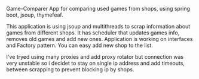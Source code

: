 Game-Comparer
App for comparing used games from shops, using spring boot, jsoup, thymefeaf.

This application is using jsoup and multithreads to scrap information about games from different shops. It has scheduler that updates games info, removes old games and add new ones. Application is working on interfaces and Factory pattern. You can easy add new shop to the list.

I've tryed using many proxies and add proxy rotator but connection was very unstable so i decidet to stay on single ip address and add timeouts, between scrapping to prevent blocking ip by shops.
